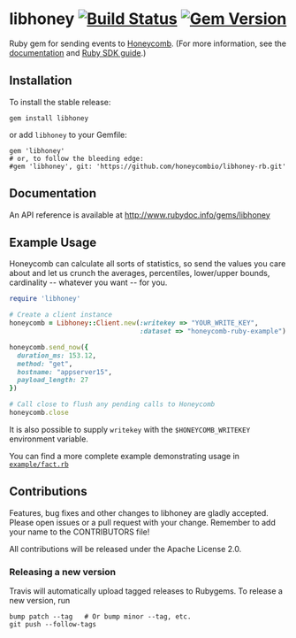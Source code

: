 # libhoney [![Build Status](https://travis-ci.org/honeycombio/libhoney-rb.svg?branch=master)](https://travis-ci.org/honeycombio/libhoney-rb) [![Gem Version](https://badge.fury.io/rb/libhoney.svg)](https://badge.fury.io/rb/libhoney)

Ruby gem for sending events to [Honeycomb](https://honeycomb.io). (For more information, see the [documentation](https://honeycomb.io/docs/) and [Ruby SDK guide](https://honeycomb.io/docs/connect/ruby).)

## Installation

To install the stable release:

```
gem install libhoney
```

or add `libhoney` to your Gemfile:

```
gem 'libhoney'
# or, to follow the bleeding edge:
#gem 'libhoney', git: 'https://github.com/honeycombio/libhoney-rb.git'
```

## Documentation

An API reference is available at http://www.rubydoc.info/gems/libhoney

## Example Usage

Honeycomb can calculate all sorts of statistics, so send the values you care about and let us crunch the averages, percentiles, lower/upper bounds, cardinality -- whatever you want -- for you.

```ruby
require 'libhoney'

# Create a client instance
honeycomb = Libhoney::Client.new(:writekey => "YOUR_WRITE_KEY",
                                 :dataset => "honeycomb-ruby-example")

honeycomb.send_now({
  duration_ms: 153.12,
  method: "get",
  hostname: "appserver15",
  payload_length: 27
})

# Call close to flush any pending calls to Honeycomb
honeycomb.close
```

It is also possible to supply `writekey` with the `$HONEYCOMB_WRITEKEY` environment variable.

You can find a more complete example demonstrating usage in [`example/fact.rb`](example/fact.rb)

## Contributions

Features, bug fixes and other changes to libhoney are gladly accepted. Please
open issues or a pull request with your change. Remember to add your name to the
CONTRIBUTORS file!

All contributions will be released under the Apache License 2.0.

### Releasing a new version

Travis will automatically upload tagged releases to Rubygems. To release a new
version, run
```
bump patch --tag   # Or bump minor --tag, etc.
git push --follow-tags
```
